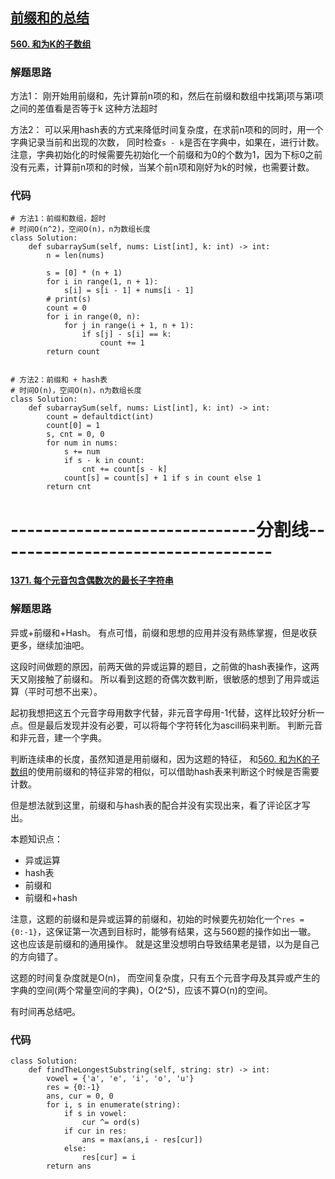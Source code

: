 [前缀和的总结](https://github.com/Liu821218213/LeetCode-Orust/blob/master/%E5%89%8D%E7%BC%80%E5%92%8C%E7%9A%84%E6%80%BB%E7%BB%93.md)
------------------------------------------

**[560. 和为K的子数组](https://leetcode-cn.com/problems/subarray-sum-equals-k/)**


### 解题思路
方法1：
刚开始用前缀和，先计算前n项的和，然后在前缀和数组中找第j项与第i项之间的差值看是否等于k
这种方法超时

方法2：
可以采用hash表的方式来降低时间复杂度，在求前n项和的同时，用一个字典记录当前和出现的次数，
同时检查`s - k`是否在字典中，如果在，进行计数。
注意，字典初始化的时候需要先初始化一个前缀和为0的个数为1，因为下标0之前没有元素，计算前n项和的时候，当某个前n项和刚好为k的时候，也需要计数。

### 代码

```python3
# 方法1：前缀和数组，超时
# 时间O(n^2)，空间O(n)，n为数组长度
class Solution:
    def subarraySum(self, nums: List[int], k: int) -> int:
        n = len(nums)
        
        s = [0] * (n + 1)
        for i in range(1, n + 1):
            s[i] = s[i - 1] + nums[i - 1]
        # print(s)
        count = 0
        for i in range(0, n):
            for j in range(i + 1, n + 1):
                if s[j] - s[i] == k:
                    count += 1
        return count


# 方法2：前缀和 + hash表
# 时间O(n)，空间O(n)，n为数组长度
class Solution:
    def subarraySum(self, nums: List[int], k: int) -> int:
        count = defaultdict(int)
        count[0] = 1
        s, cnt = 0, 0
        for num in nums:
            s += num 
            if s - k in count:
                cnt += count[s - k]
            count[s] = count[s] + 1 if s in count else 1 
        return cnt

```

# ------------------------------分割线----------------------------------


**[1371. 每个元音包含偶数次的最长子字符串](https://leetcode-cn.com/problems/find-the-longest-substring-containing-vowels-in-even-counts/)**


### 解题思路
异或+前缀和+Hash。
有点可惜，前缀和思想的应用并没有熟练掌握，但是收获更多，继续加油吧。

这段时间做题的原因，前两天做的异或运算的题目，之前做的hash表操作，这两天又刚接触了前缀和。
所以看到这题的奇偶次数判断，很敏感的想到了用异或运算（平时可想不出来）。

起初我想把这五个元音字母用数字代替，非元音字母用-1代替，这样比较好分析一点。但是最后发现并没有必要，可以将每个字符转化为ascill码来判断。
判断元音和非元音，建一个字典。

判断连续串的长度，虽然知道是用前缀和，因为这题的特征，
和[560. 和为K的子数组](https://leetcode-cn.com/problems/subarray-sum-equals-k/)的使用前缀和的特征非常的相似，可以借助hash表来判断这个时候是否需要计数。

但是想法就到这里，前缀和与hash表的配合并没有实现出来，看了评论区才写出。

本题知识点：
- 异或运算
- hash表
- 前缀和
- 前缀和+hash

注意，这题的前缀和是异或运算的前缀和，初始的时候要先初始化一个`res = {0:-1}`，这保证第一次遇到目标时，能够有结果，这与560题的操作如出一辙。
这也应该是前缀和的通用操作。
就是这里没想明白导致结果老是错，以为是自己的方向错了。

这题的时间复杂度就是O(n)，
而空间复杂度，只有五个元音字母及其异或产生的字典的空间(两个常量空间的字典)，O(2^5)，应该不算O(n)的空间。

有时间再总结吧。

### 代码
```python3
class Solution:
    def findTheLongestSubstring(self, string: str) -> int:
        vowel = {'a', 'e', 'i', 'o', 'u'}
        res = {0:-1}
        ans, cur = 0, 0
        for i, s in enumerate(string):
            if s in vowel:
                cur ^= ord(s)
            if cur in res:
                ans = max(ans,i - res[cur])
            else:
                res[cur] = i
        return ans
```
